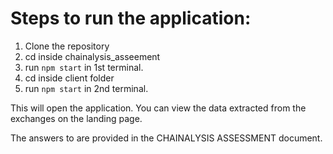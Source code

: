 # Steps to run the application:

1. Clone the repository
2. cd inside chainalysis_asseement
3. run `npm start` in 1st terminal.
4. cd inside client folder
5. run `npm start` in 2nd terminal.


This will open the application. You can view the data extracted from the exchanges on the landing page.


The answers to are provided in the CHAINALYSIS ASSESSMENT document.
